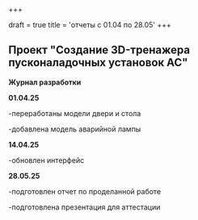 +++

draft = true
title = 'отчеты с 01.04 по 28.05'
+++
## Проект "Создание 3D-тренажера пусконаладочных установок АС"

**Журнал разработки**

**01.04.25**

-переработаны модели двери и стола

-добавлена модель аварийной лампы

**14.04.25**

-обновлен интерфейс

**28.05.25**

-подготовлен отчет по проделанной работе

-подготовлена презентация для аттестации
